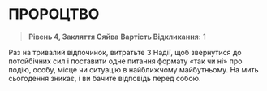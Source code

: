 ﻿# ПРОРОЦТВО

> **Рівень 4, Закляття Сяйва**
> **Вартість Відкликання:** 1

Раз на тривалий відпочинок, витратьте 3 Надії, щоб звернутися до потойбічних сил і поставити одне питання формату «так чи ні» про подію, особу, місце чи ситуацію в найближчому майбутньому. На мить сьогодення зникає, і ви бачите відповідь перед собою.